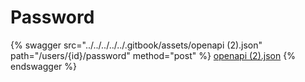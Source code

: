 # Password

{% swagger src="../../../../../.gitbook/assets/openapi (2).json" path="/users/{id}/password" method="post" %}
[openapi (2).json](<../../../../../.gitbook/assets/openapi (2).json>)
{% endswagger %}
